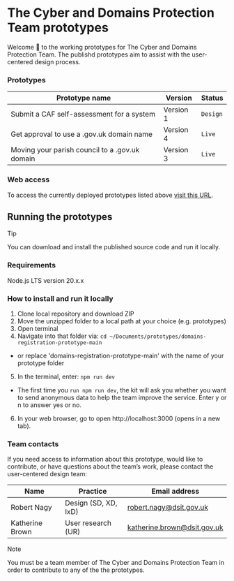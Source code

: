 # The Cyber and Domains Protection Team prototypes
Welcome :wave: to the working prototypes for The Cyber and Domains Protection Team. The publishd prototypes aim to assist with the user-centered design process.

### Prototypes
| **Prototype name**                             | **Version** | **Status** | 
| ---------------------------------------------- | ----------- | ---------- |
| Submit a CAF self-assessment for a system      | Version 1   | `Design` |
| Get approval to use a .gov.uk domain name      | Version 4   | `Live` |
| Moving your parish council to a .gov.uk domain | Version 3   | `Live` |

### Web access
To access the currently deployed prototypes listed above [visit this URL](https://sgs-ddt-01-96c924f9e494.herokuapp.com/).

## Running the prototypes
> [!TIP]
> You can download and install the published source code and run it locally.

### Requirements
Node.js LTS version 20.x.x

### How to install and run it locally
1. Clone local repository and download ZIP
2. Move the unzipped folder to a local path at your choice (e.g. prototypes)
3. Open terminal 
4. Navigate into that folder via: `cd ~/Documents/prototypes/domains-registration-prototype-main`
 - or replace 'domains-registration-prototype-main' with the name of your prototype folder
5. In the terminal, enter: `npm run dev`
 - The first time you `run npm run dev`, the kit will ask you whether you want to send anonymous data to help the team improve the service. Enter y or n to answer yes or no.
6. In your web browser, go to open http://localhost:3000 (opens in a new tab).

### Team contacts
If you need access to information about this prototype, would like to contribute, or have questions about the team’s work, please contact the user-centered design team:

| Name           | Practice                | Email address                | 
| -------------- | ---------------------------- | ---------------------------- |
| Robert Nagy    | Design (SD, XD, IxD) | robert.nagy@dsit.gov.uk |
| Katherine Brown| User research (UR) | katherine.brown@dsit.gov.uk |

> [!NOTE]
> You must be a team member of The Cyber and Domains Protection Team in order to contribute to any of the the prototypes.
